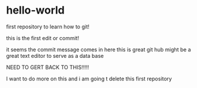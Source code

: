 # hello-world
first repository to learn how to git!

this is the first edit or commit!

it seems the commit message comes in here this is great
git hub might be a great text editor to serve as a data base

NEED TO GERT BACK TO THIS!!!!!

I want to do more on this and i am going t delete this first repository
